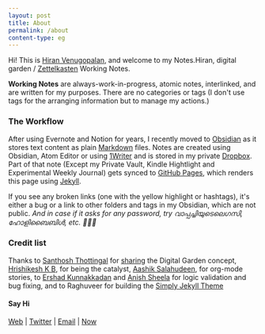 ```yaml
---
layout: post
title: About
permalink: /about
content-type: eg
---
```


Hi! This is [Hiran Venugopalan](http://hiran.in), and welcome to my  Notes.Hiran, digital garden / [Zettelkasten](https://eugeneyan.com/writing/note-taking-zettelkasten/) Working Notes.

**Working Notes** are always-work-in-progress, atomic notes, interlinked, and are written for my purposes. There are no categories or tags (I don't use tags for the arranging information but to manage my actions.)

### The Workflow

After using Evernote and Notion for years, I recently moved to [Obsidian](https://obsidian.md/) as it stores text content as  plain [Markdown](https://daringfireball.net/projects/markdown/) files. Notes are created using Obsidian, Atom Editor or using [1Writer](https://1writerapp.com/) and is stored in my private [Dropbox](https://www.dropbox.com/referrals/AABugyzJkQG2BLMNM8UnJqsWLyl30OUkSFc?src=global9). Part of that note (Except my Private Vault, Kindle Hightlight and Experimental Weekly Journal) gets synced to [GitHub Pages](https://pages.github.com/), which renders this page using [Jekyll](https://jekyllrb.com/).

If you see any broken links (one with the yellow highlight or hashtags), it's either a bug or a link to other folders and tags in my Obsidian, which are not public. _And in case if it asks for any password, try വാപ്പച്ചിയുടെലെഗസി, ഹോളിബൈബിൾ, etc. 🙈🙉🙊_

### Credit list

Thanks to [Santhosh Thottingal](https://docs.thottingal.in/) for [sharing](https://twitter.com/santhoshtr/status/1319914801972146176) the Digital Garden concept, [Hrishikesh K B](https://wiki.stultus.in/), for being the catalyst, [Aashik Salahudeen](https://github.com/aashiks), for org-mode stories,  to [Ershad Kunnakkadan](https://blog.ershadk.com/) and [Anish Sheela](https://github.com/anishsheela) for logic validation and bug fixing, and to Raghuveer for building the [Simply Jekyll Theme](https://github.com/raghuveerdotnet/simply-jekyll)

#### Say Hi

[Web](http://hiran.in) | [Twitter](http://twitter.com/hfactor) | [Email](mailto:hiran.v+notes@gmail.com) | [Now](http://hiran.in/now) 
